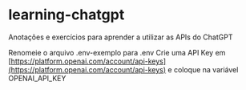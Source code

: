 # learning-chatgpt

Anotações e exercícios para aprender a utilizar as APIs do ChatGPT

Renomeie o arquivo .env-exemplo para .env
Crie uma API Key em [https://platform.openai.com/account/api-keys](https://platform.openai.com/account/api-keys) e coloque na variável OPENAI_API_KEY
